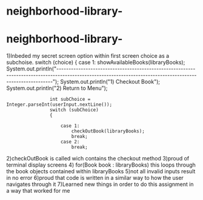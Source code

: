 # neighborhood-library-
# neighborhood-library-

1)Inbeded my secret screen option within first screen choice as a subchoise. 
switch (choice)
            {
                case 1:
                showAvailableBooks(libraryBooks);
                    System.out.println("----------------------------------------------------------------------------------------------------------------------------------------------------------");
                    System.out.println("1) Checkout Book");
                    System.out.println("2) Return to Menu");

                    int subChoice = Integer.parseInt(userInput.nextLine());
                    switch (subChoice)
                    {

                        case 1:
                            checkOutBook(libraryBooks);
                            break;
                        case 2:
                            break;
2)checkOutBook is called wich contains the checkout method 
3)proud of terminal display screens 
4)  for(Book book : libraryBooks)
this loops through the book objects contained within libraryBooks
5)not all invalid inputs result in no error 
6)proud that code is written in a similar way to how the user navigates through it 
7)Learned new things in order to do this assignment in a way that worked for me 
